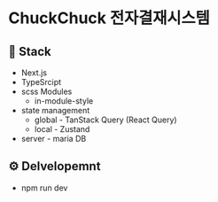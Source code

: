 # ChuckChuck 전자결재시스템

## 🚀 Stack
* Next.js
* TypeSrcipt
* scss Modules
  * in-module-style
* state management
  * global - TanStack Query (React Query)
  * local - Zustand
* server - maria DB
  
## ⚙️ Delvelopemnt
* npm run dev
